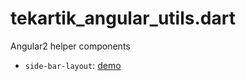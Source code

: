 # tekartik_angular_utils.dart

Angular2 helper components

* `side-bar-layout`: <a href="http://gs.tk4k.ovh/side_bar-dev">demo</a> 

